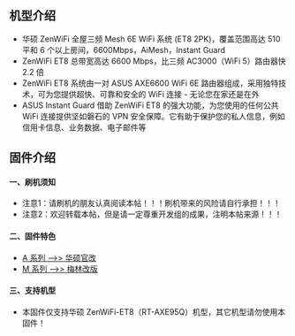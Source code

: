 ## 机型介绍
* 华硕 ZenWiFi 全屋三频 Mesh 6E WiFi  系统 (ET8 2PK)，覆盖范围高达 510 平和 6 个以上房间，6600Mbps，AiMesh，Instant Guard
* ZenWiFi ET8 总带宽高达 6600 Mbps，比三频 AC3000（WiFi 5）路由器快 2.2 倍
* ZenWiFi ET8 系统由一对 ASUS AXE6600 WiFi 6E 路由器组成，采用独特技术，可为您提供超快、可靠和安全的 WiFi 连接 - 无论您在家还是在外
* ASUS Instant Guard 借助 ZenWiFi ET8 的强大功能，为您使用的任何公共 WiFi 连接提供坚如磐石的 VPN 安全保障。它有助于保护您的私人信息，例如信用卡信息、业务数据、电子邮件等

## 固件介绍
#### 一、刷机须知
* 注意1：请刷机的朋友认真阅读本帖！！！刷机带来的风险请自行承担！！！
* 注意2：欢迎转载本帖，但是请一定尊重开发组的成果，注明本帖来源！！！

#### 二、固件特色
* [A 系列 ——>> 华硕官改](/zh/guide/asus/firmware-a.md)
* [M 系列 ——>> 梅林改版](/zh/guide/asus/firmware-g.md)

#### 三、支持机型
* 本固件仅支持华硕 ZenWiFi-ET8（RT-AXE95Q）机型，其它机型请勿使用本固件！

